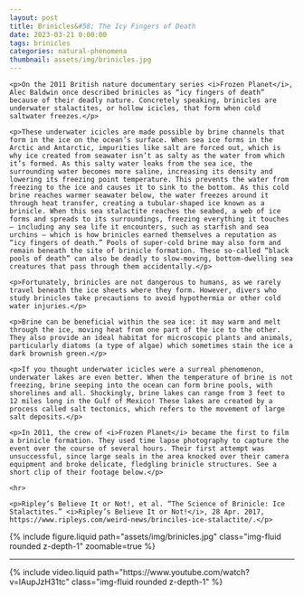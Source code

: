 ```yaml
---
layout: post
title: Brinicles&#58; The Icy Fingers of Death
date: 2023-03-21 0:00:00
tags: brinicles
categories: natural-phenomena
thumbnail: assets/img/brinicles.jpg
---
```


<div>

    <p>On the 2011 British nature documentary series <i>Frozen Planet</i>, Alec Baldwin once described brinicles as “icy fingers of death” because of their deadly nature. Concretely speaking, brinicles are underwater stalactites, or hollow icicles, that form when cold saltwater freezes.</p>

    <p>These underwater icicles are made possible by brine channels that form in the ice on the ocean’s surface. When sea ice forms in the Arctic and Antarctic, impurities like salt are forced out, which is why ice created from seawater isn’t as salty as the water from which it’s formed. As this salty water leaks from the sea ice, the surrounding water becomes more saline, increasing its density and lowering its freezing point temperature. This prevents the water from freezing to the ice and causes it to sink to the bottom. As this cold brine reaches warmer seawater below, the water freezes around it through heat transfer, creating a tubular-shaped ice known as a brinicle. When this sea stalactite reaches the seabed, a web of ice forms and spreads to its surroundings, freezing everything it touches — including any sea life it encounters, such as starfish and sea urchins — which is how brinicles earned themselves a reputation as “icy fingers of death.” Pools of super-cold brine may also form and remain beneath the site of brinicle formation. These so-called “black pools of death” can also be deadly to slow-moving, bottom-dwelling sea creatures that pass through them accidentally.</p>

    <p>Fortunately, brinicles are not dangerous to humans, as we rarely travel beneath the ice sheets where they form. However, divers who study brinicles take precautions to avoid hypothermia or other cold water injuries.</p>

    <p>Brine can be beneficial within the sea ice: it may warm and melt through the ice, moving heat from one part of the ice to the other. They also provide an ideal habitat for microscopic plants and animals, particularly diatoms (a type of algae) which sometimes stain the ice a dark brownish green.</p>

    <p>If you thought underwater icicles were a surreal phenomenon, underwater lakes are even better. When the temperature of brine is not freezing, brine seeping into the ocean can form brine pools, with shorelines and all. Shockingly, brine lakes can range from 3 feet to 12 miles long in the Gulf of Mexico! These lakes are created by a process called salt tectonics, which refers to the movement of large salt deposits.</p>

    <p>In 2011, the crew of <i>Frozen Planet</i> became the first to film a brinicle formation. They used time lapse photography to capture the event over the course of several hours. Their first attempt was unsuccessful, since large seals in the area knocked over their camera equipment and broke delicate, fledgling brinicle structures. See a short clip of their footage below.</p>

    <hr>

    <p>Ripley’s Believe It or Not!, et al. “The Science of Brinicle: Ice Stalactites.” <i>Ripley’s Believe It or Not!</i>, 28 Apr. 2017, https://www.ripleys.com/weird-news/brinciles-ice-stalactite/.</p>

</div>

<div class="row mt-3">
    <div class="col-sm mt-3 mt-md-0">
        {% include figure.liquid path="assets/img/brinicles.jpg" class="img-fluid rounded z-depth-1" zoomable=true %}
    </div>
</div>

<hr>

<div class="row mt-3">
    <div class="col-sm mt-3 mt-md-0">
        {% include video.liquid path="https://www.youtube.com/watch?v=lAupJzH31tc" class="img-fluid rounded z-depth-1" %}
    </div>
</div>
